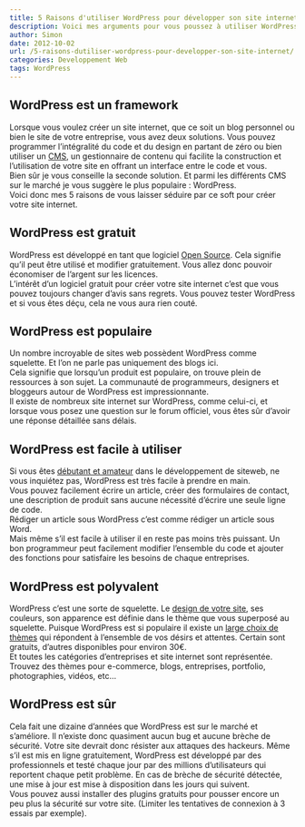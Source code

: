 ```yaml
---
title: 5 Raisons d'utiliser WordPress pour développer son site internet
description: Voici mes arguments pour vous poussez à utiliser WordPress comme CMS
author: Simon
date: 2012-10-02
url: /5-raisons-dutiliser-wordpress-pour-developper-son-site-internet/
categories: Developpement Web
tags: WordPress
---
```

## WordPress est un framework
Lorsque vous voulez créer un site internet, que ce soit un blog personnel ou bien le site de votre entreprise, vous avez deux solutions. Vous pouvez programmer l&rsquo;intégralité du code et du design en partant de zéro ou bien utiliser un <a href="http://fr.wikipedia.org/wiki/Syst%C3%A8me_de_gestion_de_contenu" title="CMS sur Wikipedia" target="_blank">CMS</a>, un gestionnaire de contenu qui facilite la construction et l&rsquo;utilisation de votre site en offrant un interface entre le code et vous.  
Bien sûr je vous conseille la seconde solution. Et parmi les différents CMS sur le marché je vous suggère le plus populaire : WordPress.  
Voici donc mes 5 raisons de vous laisser séduire par ce soft pour créer votre site internet.

## WordPress est gratuit

WordPress est développé en tant que logiciel <a href="http://fr.wikipedia.org/wiki/Open_source" title="Open Source sur Wikipedia" target="_blank">Open Source</a>. Cela signifie qu’il peut être utilisé et modifier gratuitement. Vous allez donc pouvoir économiser de l’argent sur les licences.  
L’intérêt d’un logiciel gratuit pour créer votre site internet c’est que vous pouvez toujours changer d’avis sans regrets. Vous pouvez tester WordPress et si vous êtes déçu, cela ne vous aura rien couté.

## WordPress est populaire

Un nombre incroyable de sites web possèdent WordPress comme squelette. Et l’on ne parle pas uniquement des blogs ici.  
Cela signifie que lorsqu’un produit est populaire, on trouve plein de ressources à son sujet. La communauté de programmeurs, designers et bloggeurs autour de WordPress est impressionnante.  
Il existe de nombreux site internet sur WordPress, comme celui-ci, et lorsque vous posez une question sur le forum officiel, vous êtes sûr d’avoir une réponse détaillée sans délais.

## WordPress est facile à utiliser

Si vous êtes <a href="http://www.bygga.fr/c/code-et-plugins/guide-debutant/" title="Guide du débutant WordPress" target="_blank">débutant et amateur</a> dans le développement de siteweb, ne vous inquiétez pas, WordPress est très facile à prendre en main.  
Vous pouvez facilement écrire un article, créer des formulaires de contact, une description de produit sans aucune nécessité d’écrire une seule ligne de code.  
Rédiger un article sous WordPress c’est comme rédiger un article sous Word.  
Mais même s’il est facile à utiliser il en reste pas moins très puissant. Un bon programmeur peut facilement modifier l’ensemble du code et ajouter des fonctions pour satisfaire les besoins de chaque entreprises.

## WordPress est polyvalent

WordPress c’est une sorte de squelette. Le <a href="http://www.bygga.fr/c/design/" title="Website design" target="_blank">design de votre site</a>, ses couleurs, son apparence est définie dans le thème que vous superposé au squelette. Puisque WordPress est si populaire il existe un <a href="http://www.themeforest.com/?ref=bygga" title="Thèmes WordPress" target="_blank">large choix de thèmes</a> qui répondent à l’ensemble de vos désirs et attentes. Certain sont gratuits, d’autres disponibles pour environ 30€.  
Et toutes les catégories d’entreprises et site internet sont représentée. Trouvez des thèmes pour e-commerce, blogs, entreprises, portfolio, photographies, vidéos, etc…

## WordPress est sûr

Cela fait une dizaine d’années que WordPress est sur le marché et s’améliore. Il n’existe donc quasiment aucun bug et aucune brèche de sécurité. Votre site devrait donc résister aux attaques des hackeurs. Même s’il est mis en ligne gratuitement, WordPress est développé par des professionnels et testé chaque jour par des millions d’utilisateurs qui reportent chaque petit problème. En cas de brèche de sécurité détectée, une mise à jour est mise à disposition dans les jours qui suivent.  
Vous pouvez aussi installer des plugins gratuits pour pousser encore un peu plus la sécurité sur votre site. (Limiter les tentatives de connexion à 3 essais par exemple).